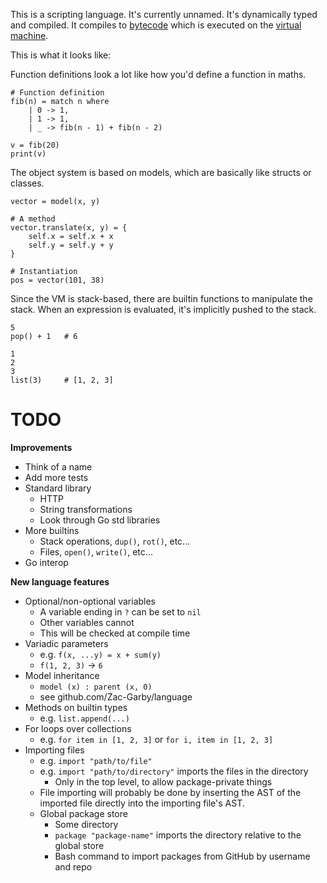 This is a scripting language. It's currently unnamed. It's dynamically typed and
compiled. It compiles to [bytecode](./bytecode) which is executed on the [virtual
machine](vm).

This is what it looks like:

Function definitions look a lot like how you'd define a function in maths.
```
# Function definition
fib(n) = match n where
    | 0 -> 1,
    | 1 -> 1,
    | _ -> fib(n - 1) + fib(n - 2)

v = fib(20)
print(v)
```

The object system is based on models, which are basically like structs or
classes.
```
vector = model(x, y)

# A method
vector.translate(x, y) = {
    self.x = self.x + x
    self.y = self.y + y
}

# Instantiation
pos = vector(101, 38)
```

Since the VM is stack-based, there are builtin functions to manipulate the stack.
When an expression is evaluated, it's implicitly pushed to the stack.
```
5
pop() + 1   # 6

1
2
3
list(3)     # [1, 2, 3]
```

# TODO

**Improvements**
 - Think of a name
 - Add more tests
 - Standard library
   - HTTP
   - String transformations
   - Look through Go std libraries
 - More builtins
   - Stack operations, `dup()`, `rot()`, etc...
   - Files, `open()`, `write()`, etc...
 - Go interop

**New language features**
 - Optional/non-optional variables
   - A variable ending in `?` can be set to `nil`
   - Other variables cannot
   - This will be checked at compile time
 - Variadic parameters
   - e.g. `f(x, ...y) = x + sum(y)`
   - `f(1, 2, 3)` &rarr; `6`
 - Model inheritance
   - `model (x) : parent (x, 0)`
   - see github.com/Zac-Garby/language
 - Methods on builtin types
   - e.g. `list.append(...)`
 - For loops over collections
   - e.g. `for item in [1, 2, 3]` or `for i, item in [1, 2, 3]`
 - Importing files
   - e.g. `import "path/to/file"`
   - e.g. `import "path/to/directory"` imports the files in the directory
     - Only in the top level, to allow package-private things
   - File importing will probably be done by inserting the AST of the
     imported file directly into the importing file's AST.
   - Global package store
     - Some directory
     - `package "package-name"` imports the directory relative to the global store
     - Bash command to import packages from GitHub by username and repo
